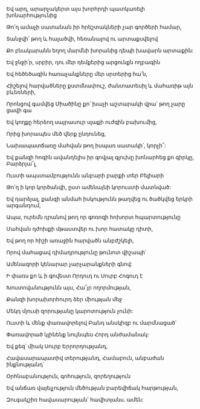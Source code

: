 Եվ արդ, արարչակերտ այս խորհրդի պատկառելի խոնարհությունից

Թո՛ղ ամաչի սատանան իր հրեշտակների չար գործերի համար,

Տանջվի՛ թող և հալածվի, հեռանալով ու արտաքսվելով

Քո բնակարանն եղող մարմնի խորանից դեպի խավարն արտաքին:

Եվ ջնջի՛ր, սրբիր, դու մեր դեմքերից արցունքն ողբագին

Եվ հեծեծագին հառաչանքները մեր սրտերից հա՛ն,

Հիշելով հարվածները քստմնափուշ, ժանտատեսիլ և մահառիթ այն բևեռների,

Որոնցով գամվեց Միածինը քո՝ խաչի աշտարակի վրա՝ թող չարը ցավի գա

Եվ կողքը հերձող սայրասուր սլաքի ուժգին բախումից,

Որից խորապես մեծ վերք ընդունեց,

Նախապատճառը մահվան թող իսպառ սատակի՛, կորչի՜:

Եվ քանզի հոգին ավանդելիս իր գովյալ գլուխը խոնարհեց քո գիրկը, Բարձրյա՜լ,

Ուստի ապստամբությունն անբարի բարքի տեր Բելիարի

Թո՛ղ ի կոր կործանվի, ըստ ամենայնի կորուստի մատնված:

Եվ դարձյալ, քանզի անմահ իսկությունն թաղվեց ու ծածկվեց երկրի արգանդում,

Ապա, ուրեմն դրանով թող որ գոռոզի հոխորտ հպարտությունը

Մահվան դժոխքի մթաստվեր ու խոր հատակը դիտի,

Եվ թող որ հիշի առաջին հարվածն անբժշկելի,

Որով մահացավ դիմադրությունը թունոտ վիշապի՝

Ամենազորի կենարար չարչարանքների գնով:

Ի փառս քո և ի գովեստ Որդուդ ու Սուրբ Հոգուդ է

Խոստովանությունն այս, Հա՜յր ողորմության,

Քանզի խորախորհուրդ ձեր միության մեջ

Մեկդ մյուսի զորությանը կարոտություն չունի:

Ուստի և մենք փառավորելով Բանդ անսկիզբ ու մարմնացած՝

Փառավորած կլինենք նույնպես Հորդ անժամանակ:

Եվ քեզ՝ միակ Սուրբ Երրորդությանդ,

Հավասարապատիվ տերությանդ, Համաբուն, անբաժան ինքնությանդ՝

Օրհնաբանություն, գոհություն, զորեղություն

Եվ անճառ վայելչություն մեծության բարեվիճակ հարթության,

Զուգակշիռ հավասարության՝ հավիտյանս. ամեն: